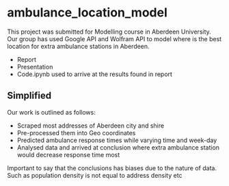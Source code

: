 # ambulance_location_model
This project was submitted for Modelling course in Aberdeen University. Our group has used Google API and Wolfram API to model where is the best location for extra ambulance stations in Aberdeen.
- Report
- Presentation
- Code.ipynb used to arrive at the results found in report

## Simplified
Our work is outlined as follows:
- Scraped most addresses of Aberdeen city and shire
- Pre-processed them into Geo coordinates
- Predicted ambulance response times while varying time and week-day
- Analysed data and arrived at conclusion where extra ambulance station would decrease response time most

Important to say that the conclusions has biases due to the nature of data. Such as population density is not equal to address density etc

